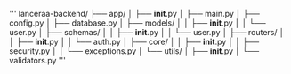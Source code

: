 '''
lanceraa-backend/
├── app/
│   ├── __init__.py
│   ├── main.py
│   ├── config.py
│   ├── database.py
│   ├── models/
│   │   ├── __init__.py
│   │   └── user.py
│   ├── schemas/
│   │   ├── __init__.py
│   │   └── user.py
│   ├── routers/
│   │   ├── __init__.py
│   │   └── auth.py
│   ├── core/
│   │   ├── __init__.py
│   │   ├── security.py
│   │   └── exceptions.py
│   └── utils/
│       ├── __init__.py
│       └── validators.py
'''